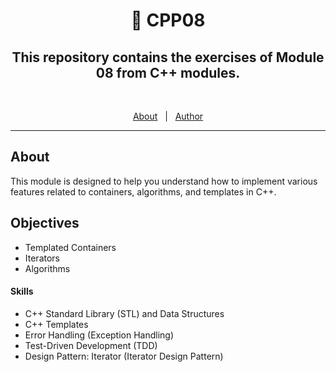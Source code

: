 <h1 align="center"> 🧰 CPP08 </h1>

<h2 align="center">This repository contains the exercises of Module 08 from C++ modules.</h2>
<br>

<p align="center">
  <a href="#about">About</a> &#xa0; | &#xa0; 
  <a href="https://github.com/kpaxlive" target="_blank">Author</a>
</p>

<hr>

## About ##

This module is designed to help you understand how to implement various features related to containers, algorithms, and templates in C++.

## Objectives
- Templated Containers
- Iterators
- Algorithms

#### Skills
- C++ Standard Library (STL) and Data Structures
- C++ Templates
- Error Handling (Exception Handling)
- Test-Driven Development (TDD)
- Design Pattern: Iterator (Iterator Design Pattern)
